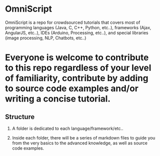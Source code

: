 # OmniScript

OmniScript is a repo for crowdsourced tutorials that covers most of programming languages (Java, C, C++, Python, etc..), frameworks (Ajax, AngularJS, etc..), IDEs (Arduino, Processing, etc..), and special libraries (image processing, NLP, Chatbots, etc..)

Everyone is welcome to contribute to this repo regardless of your level of familiarity, contribute by adding to source code examples and/or writing a concise tutorial.
=============================================================================
## Structure

1) A folder is dedicated to each language/framework/etc..

2) Inside each folder, there will be a series of markdown files to guide you from the very basics to the advanced knowledge, as well as  source code examples.
